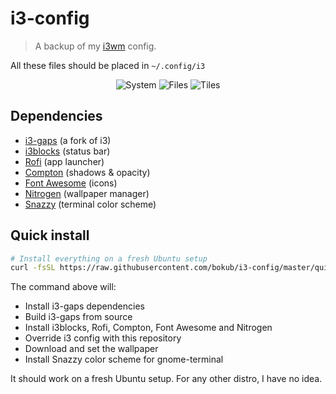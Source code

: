 # i3-config

> A backup of my [i3wm](https://i3wm.org/) config.

All these files should be placed in `~/.config/i3`

<p align="center">
  <img alt="System" src="https://user-images.githubusercontent.com/17952318/55468407-9834d280-5603-11e9-8b7f-6c7ad8273bd3.png">
  <img alt="Files" src="https://user-images.githubusercontent.com/17952318/55470040-1d6db680-5607-11e9-8425-1a4ea78697fd.png">
  <img alt="Tiles" src="https://user-images.githubusercontent.com/17952318/55468251-4429ee00-5603-11e9-9a71-a078485b737b.png">
</p>

## Dependencies

- [i3-gaps](https://github.com/Airblader/i3) (a fork of i3)
- [i3blocks](https://github.com/vivien/i3blocks) (status bar)
- [Rofi](https://github.com/DaveDavenport/rofi) (app launcher)
- [Compton](https://github.com/chjj/compton) (shadows & opacity)
- [Font Awesome](http://fontawesome.io/) (icons)
- [Nitrogen](https://github.com/l3ib/nitrogen/) (wallpaper manager)
- [Snazzy](https://github.com/tobark/hyper-snazzy-gnome-terminal) (terminal color scheme)

## Quick install

```sh
# Install everything on a fresh Ubuntu setup
curl -fsSL https://raw.githubusercontent.com/bokub/i3-config/master/quick-install.sh | bash
```

The command above will:

- Install i3-gaps dependencies
- Build i3-gaps from source
- Install i3blocks, Rofi, Compton, Font Awesome and Nitrogen
- Override i3 config with this repository
- Download and set the wallpaper
- Install Snazzy color scheme for gnome-terminal

It should work on a fresh Ubuntu setup. For any other distro, I have no idea.

